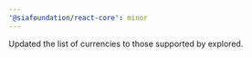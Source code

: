 ```yaml
---
'@siafoundation/react-core': minor
---
```


Updated the list of currencies to those supported by explored.
